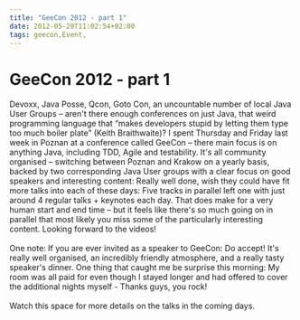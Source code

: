 ```yaml
---
title: "GeeCon 2012 - part 1"
date: 2012-05-20T11:02:54+02:00
tags: geecon,Event,
---
```


# GeeCon 2012 - part 1


Devoxx, Java Posse, Qcon, Goto Con, an uncountable number of local Java User Groups – aren't there enough conferences 
on just Java, that weird programming language that “makes developers stupid by letting them type too much boiler plate” 
(Keith Braithwaite)? I spent Thursday and Friday last week in Poznan at a conference called GeeCon – there main focus 
is on anything Java, including TDD, Agile and testability. It's all community organised – switching between Poznan and 
Krakow on a yearly basis, backed by two corresponding Java User groups with a clear focus on good speakers and 
interesting content: Really well done, wish they could have fit more talks into each of these days: Five tracks in 
parallel left one with just around 4 regular talks + keynotes each day. That does make for a very human start and end 
time – but it feels like there's so much going on in parallel that most likely you miss some of the particularly 
interesting content. Looking forward to the videos!<br><br>One note: If you are ever invited as a speaker to GeeCon: Do 
accept! It's really well organised, an incredibly friendly atmosphere, and a really tasty speaker's dinner. One thing 
that caught me be surprise this morning: My room was all paid for even though I stayed longer and had offered to cover 
the additional nights myself - Thanks guys, you rock!<br><br>Watch this space for more details on the talks in the 
coming days.
